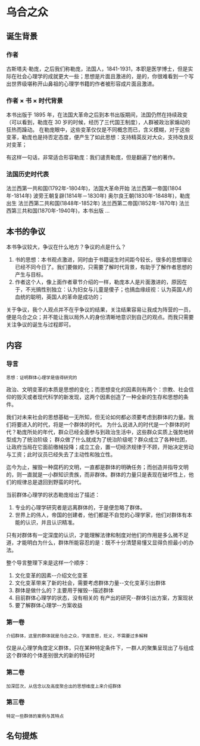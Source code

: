 # 乌合之众

## 诞生背景

### 作者

古斯塔夫·勒庞，之后我们称勒庞，法国人，1841-1931，本职是医学博士，但是实际在社会心理学的成就更大一些；思想是片面且激进的，是的，你很难看到一个写出世界级堪称开山鼻祖的心理学书籍的作者被形容成片面且激进。

### 作者 × 书 × 时代背景

本书出版于 1895 年，在法国大革命之后到本书出版期间，法国仍然在持续政变（可以看到，勒庞在 30 岁的时候，经历了三代国王制度），人群被政治家煽动的狂热而躁动。
在勒庞眼中，这些变革仅仅是不同概念而已，含义模糊，对于这些变革，勒庞也是持否定态度，便产生了如此思想：支持精英反对大众，支持改良反对变革；

有这样一句话，非常适合形容勒庞：我们谴责勒庞，但是翻遍了他的著作。

### 法国历史时代表

法兰西第一共和国(1792年-1804年)，法国大革命开始 法兰西第一帝国(1804年-1814年)
波旁王朝复辟(1814年－1830年)
奥尔良王朝(1830年-1848年)，勒庞出生 法兰西第二共和国(1848年-1852年)
法兰西第二帝国(1852年-1870年)
法兰西第三共和国(1870年-1940年)，本书出版 ...

## 本书的争议

本书争议较大，争议在什么地方？争议的点是什么？

1. 书的思想：本书观点激进，同时由于书籍诞生时间距今较长，很多的思想理论已经不同今日了。我们要做的，只需要了解时代背景，有助于了解作者思想的产生与目标。
2. 作者这个人，像上面作者章节介绍的一样，勒庞本人是片面激进的，原因在于，不光搞性别独立：认为妇女与儿童是傻子；也搞血缘歧视：认为英国人的血统的聪明，英国人的革命是成功的；

关于争议，我个人观点并不在乎争议的结果，关注结果容易让我成为阵营的一员，便是乌合之众；并不能让我以局外人的身份清晰地意识到自己的观点。而我只需要关注争议的诞生与过程即可。

## 内容

### 导言

`思想：证明群体心理学是值得研究的`

政治、文明变革的本质是思想的变化；而思想变化的因素则有两个：宗教、社会信仰的毁灭或者现代科学的新发现，这两个因素创造了一种全新的生存和思想的条件。

我们对未来社会的思想基础一无所知，但无论如何都必须要考虑到群体的力量。我们将要进入的时代，将是一个群体的时代。
为什么说进入的时代是一个群体的时代？勒庞所处的年代，群众已经全面参与到政治生活中，这些群众实质上强势地转型成为了统治阶级；
群众做了什么就成为了统治阶级呢？群众成立了各种社团，让政府当局在它面前缴械投降；成立工会，置一切经济规律于不顾，开始决定劳动与工资；此时议员已经失去了主动性和独立性。

迄今为止，摧毁一种腐朽的文明，一直都是群体的明确任务；而创造并指导文明的，则一直就是一小群知识贵族，而非群体。群体的力量只是表现在破坏性上，他们的规律总是退回到野蛮的时代。

当前群体心理学的状态勒庞给出了描述：
1. 专业的心理学研究者是远离群体的，于是便忽略了群体。
2. 世界上的伟人，帝国的创建者，他们都是不自觉的心理学家，他们对群体有本能的认识，并且认识精准。

只有对群体有一定深度的认识，才能理解法律和制度对他们的作用是多么微不足道，才能明白为什么，群体所能容忍的是：既不十分清楚易懂又显得负担最小的办法。

整个导言整理下来是这样一个顺序：
1. 文化变革的因素--介绍文化变革
2. 文化变革带来了新的社会，需要考虑群体力量--文化变革引出群体
3. 群体是做什么的？主要用于摧毁--描述群体
4. 目前群体心理学的状态，没有相关的 有产出的研究--群体引出方案，方案现状
5. 要了解群体心理学--方案收益

### 第一卷

`介绍群体，这里的群体就是乌合之众，字面意思，贬义，不需要过多解释`

仅是从心理学角度定义群体，只在某种特定条件下，一群人的聚集呈现出了与组成这个群体的个体差别很大的新的特征时

### 第二卷

`加深层次，从信念以及高度聚合出的思想维度上来介绍群体`

### 第三卷

`特定一些群体的案例与其特点`

## 名句提炼